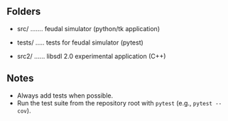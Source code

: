 Folders
-------

- src/ ....... feudal simulator (python/tk application)
- tests/ ..... tests for feudal simulator (pytest)

- src2/ ...... libsdl 2.0 experimental application (C++)

Notes
-----

- Always add tests when possible.
- Run the test suite from the repository root with `pytest` (e.g., `pytest --cov`).

